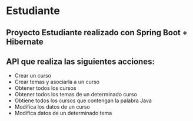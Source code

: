 # **Estudiante**
## Proyecto Estudiante realizado con Spring Boot + Hibernate

## API que realiza las siguientes acciones: 

- Crear un curso
- Crear temas y asociarla a un curso
- Obtener todos los cursos 
- Obtener todos los temas de un determinado curso
- Obtiene todos los cursos que contengan la palabra Java 
- Modifica los datos de un curso
- Modifica datos de un determinado tema
